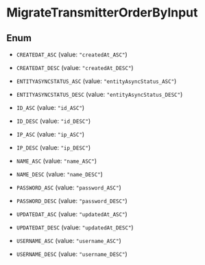 

# MigrateTransmitterOrderByInput

## Enum


* `CREATEDAT_ASC` (value: `"createdAt_ASC"`)

* `CREATEDAT_DESC` (value: `"createdAt_DESC"`)

* `ENTITYASYNCSTATUS_ASC` (value: `"entityAsyncStatus_ASC"`)

* `ENTITYASYNCSTATUS_DESC` (value: `"entityAsyncStatus_DESC"`)

* `ID_ASC` (value: `"id_ASC"`)

* `ID_DESC` (value: `"id_DESC"`)

* `IP_ASC` (value: `"ip_ASC"`)

* `IP_DESC` (value: `"ip_DESC"`)

* `NAME_ASC` (value: `"name_ASC"`)

* `NAME_DESC` (value: `"name_DESC"`)

* `PASSWORD_ASC` (value: `"password_ASC"`)

* `PASSWORD_DESC` (value: `"password_DESC"`)

* `UPDATEDAT_ASC` (value: `"updatedAt_ASC"`)

* `UPDATEDAT_DESC` (value: `"updatedAt_DESC"`)

* `USERNAME_ASC` (value: `"username_ASC"`)

* `USERNAME_DESC` (value: `"username_DESC"`)



